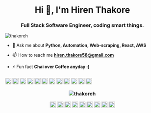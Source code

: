 <h1 align="center">Hi 👋, I'm Hiren Thakore</h1>
<h3 align="center">Full Stack Software Engineer, coding smart things.</h3>

<p align="left"> <img src="https://komarev.com/ghpvc/?username=thakoreh" alt="thakoreh" /> </p>

- 💬 Ask me about **Python, Automation, Web-scraping, React, AWS**

- 📫 How to reach me **hiren.thakore58@gmail.com**

- ⚡ Fun fact **Chai over Coffee anyday :)**
<h3>
<p align="left"><img src="https://devicons.github.io/devicon/devicon.git/icons/react/react-original-wordmark.svg" alt="✅ react" width="20" height="20"/> <img src="https://devicons.github.io/devicon/devicon.git/icons/amazonwebservices/amazonwebservices-original-wordmark.svg" alt="aws" width="20" height="20"/> <img src="https://devicons.github.io/devicon/devicon.git/icons/css3/css3-original-wordmark.svg" alt="css3" width="20" height="20"/> <img src="https://devicons.github.io/devicon/devicon.git/icons/django/django-original.svg" alt="django" width="20" height="20"/> <img src="https://devicons.github.io/devicon/devicon.git/icons/html5/html5-original-wordmark.svg" alt="html5" width="20" height="20"/> <img src="https://devicons.github.io/devicon/devicon.git/icons/javascript/javascript-original.svg" alt="javascript" width="20" height="20"/> <img src="https://devicons.github.io/devicon/devicon.git/icons/mongodb/mongodb-original-wordmark.svg" alt="mongodb" width="20" height="20"/> <img src="https://devicons.github.io/devicon/devicon.git/icons/mysql/mysql-original-wordmark.svg" alt="mysql" width="20" height="20"/> <img src="https://devicons.github.io/devicon/devicon.git/icons/postgresql/postgresql-original-wordmark.svg" alt="postgresql" width="20" height="20"/> <img src="https://devicons.github.io/devicon/devicon.git/icons/redis/redis-original-wordmark.svg" alt="redis" width="20" height="20"/> <img src="https://devicons.github.io/devicon/devicon.git/icons/nodejs/nodejs-original-wordmark.svg" alt="nodejs" width="20" height="20"/> <img src="https://devicons.github.io/devicon/devicon.git/icons/python/python-original-wordmark.svg" alt="python" width="20" height="20"/></p><p align="center"> <img src="https://github-readme-stats.vercel.app/api?username=thakoreh&show_icons=true" alt="thakoreh" /> </p>
</h3>
<p align="center">
<a href="https://codepen.io/hirenthakore" target="blank"><img align="center" src="https://cdn.jsdelivr.net/npm/simple-icons@3.0.1/icons/codepen.svg" alt="hirenthakore" height="20" width="20" /></a>
<a href="https://dev.to/hirenthakore" target="blank"><img align="center" src="https://cdn.jsdelivr.net/npm/simple-icons@3.0.1/icons/dev-dot-to.svg" alt="hirenthakore" height="20" width="20" /></a>
<a href="https://twitter.com/hirenthakore" target="blank"><img align="center" src="https://cdn.jsdelivr.net/npm/simple-icons@3.0.1/icons/twitter.svg" alt="hirenthakore" height="20" width="20" /></a>
<a href="https://linkedin.com/in/hirenthakore" target="blank"><img align="center" src="https://cdn.jsdelivr.net/npm/simple-icons@3.0.1/icons/linkedin.svg" alt="hirenthakore" height="20" width="20" /></a>
<a href="https://stackoverflow.com/users/12203805/codername-hiren" target="blank"><img align="center" src="https://cdn.jsdelivr.net/npm/simple-icons@3.0.1/icons/stackoverflow.svg" alt="hirenthakore" height="20" width="20" /></a>
<a href="https://codesandbox.com/hirenthakore" target="blank"><img align="center" src="https://cdn.jsdelivr.net/npm/simple-icons@3.0.1/icons/codesandbox.svg" alt="hirenthakore" height="20" width="20" /></a>
<a href="https://fb.com/hirenthakore" target="blank"><img align="center" src="https://cdn.jsdelivr.net/npm/simple-icons@3.0.1/icons/facebook.svg" alt="hirenthakore" height="20" width="20" /></a>
<a href="https://instagram.com/hirenthakore_" target="blank"><img align="center" src="https://cdn.jsdelivr.net/npm/simple-icons@3.0.1/icons/instagram.svg" alt="hirenthakore_" height="20" width="20" /></a>
<a href="https://www.youtube.com/c/developer's nation" target="blank"><img align="center" src="https://cdn.jsdelivr.net/npm/simple-icons@3.0.1/icons/youtube.svg" alt="developer's nation" height="20" width="20" /></a>
</p>
